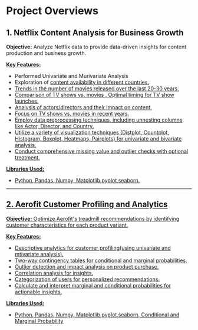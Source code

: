 # Project Overviews



## 1. Netflix Content Analysis for Business Growth

**Objective:** Analyze Netflix data to provide data-driven insights for content production and business growth.

**<u> Key Features:</u>** 
- Performed Univariate and Murivariate Analysis
- Exploration of <u>content availability in different countries.
- Trends in the number of movies released over the last 20-30 years.
- Comparison of TV shows vs. movies , Optimal timing for TV show launches.
- Analysis of actors/directors and their impact on content.
- Focus on TV shows vs. movies in recent years.
- Employ data preprocessing techniques, including unnesting columns like Actor, Director, and Country.
- Utilize a variety of visualization techniques (Distplot, Countplot, Histogram, Boxplot, Heatmaps, Pairplots) for univariate and bivariate analysis.
- Conduct comprehensive missing value and outlier checks with optional treatment.

<u> **Libraries Used:** </u>
- Python, Pandas, Numpy, Matplotlib.pyplot,seaborn.
-------------------------------------------------------------------------------------------------------------------------------------------------------
## 2. Aerofit Customer Profiling and Analytics

**Objective:** Optimize Aerofit's treadmill recommendations by identifying customer characteristics for each product variant.

<u>**Key Features:**</u>
- Descriptive analytics for customer profiling(using univariate and mtivariate analysis).
- Two-way contingency tables for conditional and marginal probabilities.
- Outlier detection and impact analysis on product purchase.
- Correlation analysis for insights.
- Categorization of users for personalized recommendations.
- Calculate and interpret marginal and conditional probabilities for actionable insights.


<u>**Libraries Used:**</u>
- Python, Pandas, Numpy, Matplotlib.pyplot,seaborn, Conditional and Marginal Probability
